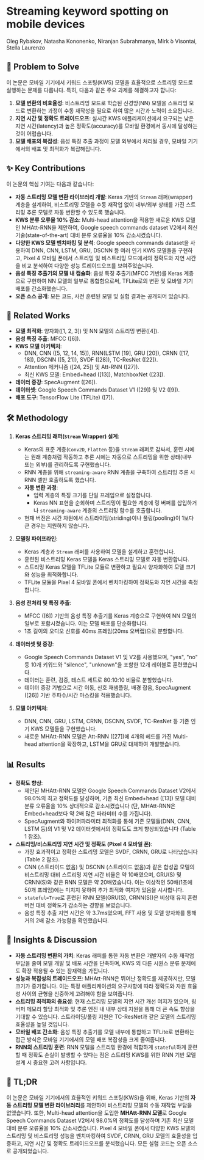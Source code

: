 # Streaming keyword spotting on mobile devices

Oleg Rybakov, Natasha Kononenko, Niranjan Subrahmanya, Mirk ́o Visontai, Stella Laurenzo

## 🧩 Problem to Solve

이 논문은 모바일 기기에서 키워드 스포팅(KWS) 모델을 효율적으로 스트리밍 모드로 실행하는 문제를 다룹니다. 특히, 다음과 같은 주요 과제를 해결하고자 합니다:

1. **모델 변환의 비효율성**: 비스트리밍 모드로 학습된 신경망(NN) 모델을 스트리밍 모드로 변환하는 과정이 수동 재작성을 필요로 하여 많은 시간과 노력이 소요됩니다.
2. **지연 시간 및 정확도 트레이드오프**: 실시간 KWS 애플리케이션에서 요구되는 낮은 지연 시간(latency)과 높은 정확도(accuracy)를 모바일 환경에서 동시에 달성하는 것이 어렵습니다.
3. **모델 배포의 복잡성**: 음성 특징 추출 과정이 모델 외부에서 처리될 경우, 모바일 기기에서의 배포 및 최적화가 복잡해집니다.

## ✨ Key Contributions

이 논문의 핵심 기여는 다음과 같습니다:

- **자동 스트리밍 모델 변환 라이브러리 개발**: Keras 기반의 `Stream` 래퍼(wrapper) 계층을 설계하여, 비스트리밍 모델을 수동 재작업 없이 내부/외부 상태를 가진 스트리밍 추론 모델로 자동 변환할 수 있도록 했습니다.
- **KWS 분류 오류율 10% 감소**: Multi-head attention을 적용한 새로운 KWS 모델인 MHAtt-RNN을 제안하여, Google speech commands dataset V2에서 최신 기술(state-of-the-art) 대비 분류 오류율을 10% 감소시켰습니다.
- **다양한 KWS 모델 벤치마킹 및 분석**: Google speech commands dataset을 사용하여 DNN, CNN, LSTM, GRU, DSCNN 등 여러 인기 KWS 모델들을 구현하고, Pixel 4 모바일 폰에서 스트리밍 및 비스트리밍 모드에서의 정확도와 지연 시간을 비교 분석하여 다양한 성능 트레이드오프를 보여주었습니다.
- **음성 특징 추출기의 모델 내 캡슐화**: 음성 특징 추출기(MFCC 기반)를 Keras 계층으로 구현하여 NN 모델의 일부로 통합함으로써, TFLite로의 변환 및 모바일 기기 배포를 간소화했습니다.
- **오픈 소스 공개**: 모든 코드, 사전 훈련된 모델 및 실험 결과는 공개되어 있습니다.

## 📎 Related Works

- **모델 최적화**: 양자화([1, 2, 3]) 및 NN 모델의 스트리밍 변환([4]).
- **음성 특징 추출**: MFCC ([6]).
- **KWS 모델 아키텍처**:
  - DNN, CNN ([5, 12, 14, 15]), RNN(LSTM [19], GRU [20]), CRNN ([17, 18]), DSCNN ([5, 21]), SVDF ([28]), TC-ResNet ([22]).
  - Attention 메커니즘 ([24, 25]) 및 Att-RNN ([27]).
  - 최신 KWS 모델: Embed+head ([13]), MatchboxNet ([23]).
- **데이터 증강**: SpecAugment ([26]).
- **데이터셋**: Google Speech Commands Dataset V1 ([29]) 및 V2 ([9]).
- **배포 도구**: TensorFlow Lite (TFLite) ([7]).

## 🛠️ Methodology

1. **Keras 스트리밍 래퍼(`Stream` Wrapper) 설계**:

   - Keras의 표준 계층(`Conv2D`, `Flatten` 등)을 `Stream` 래퍼로 감싸서, 훈련 시에는 원래 계층처럼 작동하고 추론 시에는 자동으로 스트리밍을 위한 상태(내부 또는 외부)를 관리하도록 구현했습니다.
   - RNN 계층을 위해 `streaming-aware` RNN 계층을 구축하여 스트리밍 추론 시 RNN 셀만 호출하도록 했습니다.
   - **자동 변환 과정**:
     - 입력 계층의 특징 크기를 단일 프레임으로 설정합니다.
     - Keras NN 표현을 순회하며 스트리밍이 필요한 계층에 링 버퍼를 삽입하거나 `streaming-aware` 계층의 스트리밍 함수를 호출합니다.
   - 현재 버전은 시간 차원에서 스트라이딩(striding)이나 풀링(pooling)이 $1$보다 큰 경우는 지원하지 않습니다.

2. **모델링 파이프라인**:

   - Keras 계층과 `Stream` 래퍼를 사용하여 모델을 설계하고 훈련합니다.
   - 훈련된 비스트리밍 Keras 모델을 Keras 스트리밍 모델로 자동 변환합니다.
   - 스트리밍 Keras 모델을 TFLite 모듈로 변환하고 필요시 양자화하여 모델 크기와 성능을 최적화합니다.
   - TFLite 모듈을 Pixel 4 모바일 폰에서 벤치마킹하여 정확도와 지연 시간을 측정합니다.

3. **음성 전처리 및 특징 추출**:

   - MFCC ([6]) 기반의 음성 특징 추출기를 Keras 계층으로 구현하여 NN 모델의 일부로 포함시켰습니다. 이는 모델 배포를 단순화합니다.
   - 1초 길이의 오디오 신호를 40ms 프레임(20ms 오버랩)으로 분할합니다.

4. **데이터셋 및 증강**:

   - Google Speech Commands Dataset V1 및 V2를 사용했으며, "yes", "no" 등 10개 키워드와 "silence", "unknown"을 포함한 12개 레이블로 훈련했습니다.
   - 데이터는 훈련, 검증, 테스트 세트로 80:10:10 비율로 분할했습니다.
   - 데이터 증강 기법으로 시간 이동, 신호 재샘플링, 배경 잡음, SpecAugment ([26]) 기반 주파수/시간 마스킹을 적용했습니다.

5. **모델 아키텍처**:
   - DNN, CNN, GRU, LSTM, CRNN, DSCNN, SVDF, TC-ResNet 등 기존 인기 KWS 모델들을 구현했습니다.
   - 새로운 MHAtt-RNN 모델은 Att-RNN ([27])에 4개의 헤드를 가진 Multi-head attention을 확장하고, LSTM을 GRU로 대체하여 개발했습니다.

## 📊 Results

- **정확도 향상**:
  - 제안된 MHAtt-RNN 모델은 Google Speech Commands Dataset V2에서 98.0%의 최고 정확도를 달성하며, 기존 최신 Embed+head ([13]) 모델 대비 분류 오류율을 10% 상대적으로 감소시켰습니다 (단, MHAtt-RNN은 Embed+head보다 약 2배 많은 파라미터 수를 가집니다).
  - SpecAugment와 하이퍼파라미터 최적화를 통해 기존 모델들(DNN, CNN, LSTM 등)의 V1 및 V2 데이터셋에서의 정확도도 크게 향상되었습니다 (Table 1 참조).
- **스트리밍/비스트리밍 지연 시간 및 정확도 (Pixel 4 모바일 폰)**:
  - 가장 효과적이고 정확한 스트리밍 모델은 SVDF, CRNN, GRU로 나타났습니다 (Table 2 참조).
  - CNN (스트라이드 없음) 및 DSCNN (스트라이드 없음)과 같은 합성곱 모델의 비스트리밍 대비 스트리밍 지연 시간 비율은 약 10배였으며, GRU(S) 및 CRNN(S)와 같은 RNN 모델은 약 20배였습니다. 이는 이상적인 50배(1초에 50개 프레임)에는 미치지 못하여 추가 최적화 여지가 있음을 시사합니다.
  - `stateful=True`로 훈련된 RNN 모델(GRU(S), CRNN(S))은 비상태 유지 훈련 버전 대비 정확도가 감소하는 경향을 보였습니다.
  - 음성 특징 추출 지연 시간은 약 3.7ms였으며, FFT 사용 및 모델 양자화를 통해 거의 2배 감소 가능함을 확인했습니다.

## 🧠 Insights & Discussion

- **자동 스트리밍 변환의 가치**: Keras 래퍼를 통한 자동 변환은 개발자의 수동 재작업 부담을 줄여 모델 개발 및 배포 시간을 단축하며, KWS 외 다른 시퀀스 분류 문제에도 확장 적용될 수 있는 잠재력을 가집니다.
- **성능과 복잡성의 트레이드오프**: MHAtt-RNN은 뛰어난 정확도를 제공하지만, 모델 크기가 증가합니다. 이는 특정 애플리케이션의 요구사항에 따라 정확도와 자원 효율성 사이의 균형을 신중하게 고려해야 함을 보여줍니다.
- **스트리밍 최적화의 중요성**: 현재 스트리밍 모델의 지연 시간 개선 여지가 있으며, 링 버퍼 메모리 할당 최적화 및 추론 엔진 내 내부 상태 지원을 통해 더 큰 속도 향상을 기대할 수 있습니다. 스트라이딩/풀링 지원은 TC-ResNet과 같은 모델의 스트리밍 효율성을 높일 것입니다.
- **모바일 배포 간소화**: 음성 특징 추출기를 모델 내부에 통합하고 TFLite로 변환하는 접근 방식은 모바일 기기에서의 모델 배포 복잡성을 크게 줄여줍니다.
- **RNN의 스트리밍 훈련**: RNN 모델을 스트리밍 환경에 적합하게 `stateful`하게 훈련할 때 정확도 손실이 발생할 수 있다는 점은 스트리밍 KWS를 위한 RNN 기반 모델 설계 시 중요한 고려 사항입니다.

## 📌 TL;DR

이 논문은 모바일 기기에서의 효율적인 키워드 스포팅(KWS)을 위해, Keras 기반의 **자동 스트리밍 모델 변환 라이브러리**를 제안하여 비스트리밍 모델의 수동 재작업 부담을 없앴습니다. 또한, Multi-head attention을 도입한 **MHAtt-RNN 모델**로 Google Speech Commands Dataset V2에서 98.0%의 정확도를 달성하며 기존 최신 모델 대비 분류 오류율을 10% 감소시켰습니다. Pixel 4 모바일 폰에서 다양한 KWS 모델의 스트리밍 및 비스트리밍 성능을 벤치마킹하여 SVDF, CRNN, GRU 모델의 효율성을 입증하고, 지연 시간 및 정확도 트레이드오프를 분석했습니다. 모든 실험 코드는 오픈 소스로 공개되었습니다.
